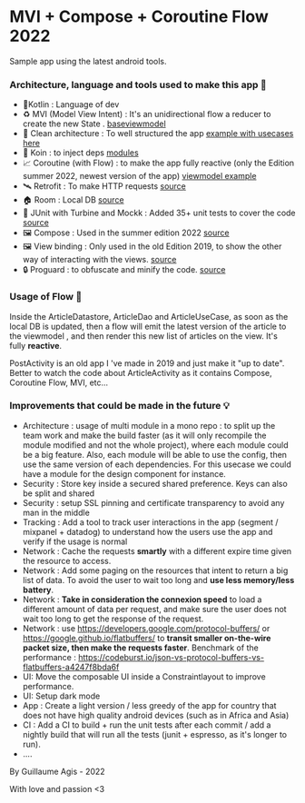 # MVI + Compose + Coroutine Flow 2022

Sample app using the latest android tools. 

### Architecture, language and tools used to make this app 💪

- 🔨Kotlin : Language of dev
- ♻️ MVI (Model View Intent) : It's an unidirectional flow a reducer to create the new State . [baseviewmodel](https://github.com/skategui/CleanAndroidApp/blob/main/app/src/main/java/agis/guillaume/cleancode/base/BaseViewModel.kt) 
- 🧹 Clean architecture : To well structured the app [example with usecases here](https://github.com/skategui/CleanAndroidApp/tree/main/app/src/main/java/agis/guillaume/cleancode/usecases)
- 💉 Koin : to inject deps [modules](https://github.com/skategui/CleanAndroidApp/tree/main/app/src/main/java/agis/guillaume/cleancode/di)
- 📈 Coroutine (with Flow) : to make the app fully reactive (only the Edition summer 2022, newest version of the app) [viewmodel example](https://github.com/skategui/CleanAndroidApp/blob/main/app/src/main/java/agis/guillaume/cleancode/ui/article/ArticlesListViewModel.kt)
- 🛰️ Retrofit : To make HTTP requests [source](https://github.com/skategui/CleanAndroidApp/blob/main/app/src/main/java/agis/guillaume/cleancode/api/services/ArticlesService.kt)
- 🏠 Room : Local DB  [source](https://github.com/skategui/CleanAndroidApp/tree/main/app/src/main/java/agis/guillaume/cleancode/datastore/article)
- 👀 JUnit with Turbine and Mockk : Added 35+ unit tests to cover the code [source](https://github.com/skategui/CleanAndroidApp/tree/main/app/src/test/java/agis/guillaume/cleancode/ui/article)
- 🖼️ Compose  : Used in the summer edition 2022 [source](https://github.com/skategui/CleanAndroidApp/tree/main/app/src/main/java/agis/guillaume/cleancode/ui/compose)
- 🖼️ View binding : Only used in the old Edition 2019, to show the other way of interacting with the views. [source](https://github.com/skategui/CleanAndroidApp/blob/main/app/src/main/java/agis/guillaume/cleancode/ui/post/PostListActivity.kt)
- 🔒 Proguard  : to obfuscate and minify the code.  [source](https://github.com/skategui/CleanAndroidApp/blob/main/app/proguard-rules.pro)

### Usage of Flow 🤟

Inside the ArticleDatastore, ArticleDao and ArticleUseCase, as soon as the local DB is updated, then a flow will emit the latest version of the article
to the viewmodel , and then render this new list of articles on the view. It's fully **reactive**.

PostActivity is an old app I 've made in 2019 and just make it "up to date". Better to watch the code about ArticleActivity as it contains Compose, Coroutine Flow, MVI, etc...


### Improvements that could be made in the future 💡

- Architecture : usage of multi module in a mono repo : to split up the team work and make the build faster (as it will only recompile the module modified and not the whole project), where each module could be a big feature.
  Also, each module will be able to use the config, then use the same version of each dependencies. 
  For this usecase we could have a module for the design component for instance.
- Security : Store key inside a secured shared preference. Keys can also be split and shared
- Security : setup SSL pinning and certificate transparency to avoid any man in the middle
- Tracking : Add a tool to track user interactions in the app (segment / mixpanel + datadog) to understand how the users use the app and verify if the usage is normal
- Network : Cache the requests **smartly** with a different expire time given the resource to access.
- Network : Add some paging on the resources that intent to return a big list of data. To avoid the user to wait too long and **use less memory/less battery**.
- Network : **Take in consideration the connexion speed** to load a different amount of data per request, and make sure the user does not wait too long to get the response of the request.
- Network :  use https://developers.google.com/protocol-buffers/ or https://google.github.io/flatbuffers/ to **transit smaller on-the-wire packet size, then make the requests faster**.
  Benchmark of the performance : https://codeburst.io/json-vs-protocol-buffers-vs-flatbuffers-a4247f8bda6f
- UI: Move the composable UI inside a Constraintlayout to improve performance.
- UI: Setup dark mode
- App : Create a light version / less greedy of the app for country that does not have high quality android devices (such as in Africa and Asia)
- CI : Add a CI to build + run the unit tests after each commit / add a nightly build that will run all the tests (junit + espresso, as it's longer to run).
- ....


By Guillaume Agis - 2022

With love and passion <3


